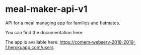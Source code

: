 # meal-maker-api-v1
API for a meal managing app for families and flatmates.

You can find the documentation here:

The app is available here:
https://comem-webserv-2018-2019-f.herokuapp.com/users
